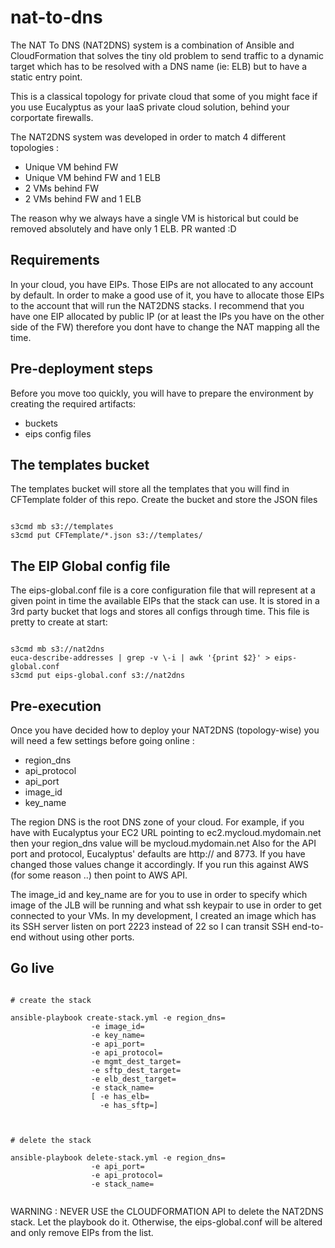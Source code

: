 nat-to-dns
==========

The NAT To DNS (NAT2DNS) system is a combination of Ansible and CloudFormation that solves the tiny old problem to send traffic to a dynamic target which has to be resolved with a DNS name (ie: ELB) but to have a static entry point.

This is a classical topology for private cloud that some of you might face if you use Eucalyptus as your IaaS private cloud solution, behind your corportate firewalls.

The NAT2DNS system was developed in order to match 4 different topologies :
- Unique VM behind FW
- Unique VM behind FW and 1 ELB
- 2 VMs behind FW
- 2 VMs behind FW and 1 ELB

The reason why we always have a single VM is historical but could be removed absolutely and have only 1 ELB. PR wanted :D


Requirements
------------

In your cloud, you have EIPs. Those EIPs are not allocated to any account by default. In order to make a good use of it, you have to allocate those EIPs to the account that will run the NAT2DNS stacks.
I recommend that you have one EIP allocated by public IP (or at least the IPs you have on the other side of the FW) therefore you dont have to change the NAT mapping all the time.


Pre-deployment steps
--------------------

Before you move too quickly, you will have to prepare the environment by creating the required artifacts:
- buckets
- eips config files

The templates bucket
--------------------

The templates bucket will store all the templates that you will find in CFTemplate folder of this repo.
Create the bucket and store the JSON files

```

s3cmd mb s3://templates
s3cmd put CFTemplate/*.json s3://templates/

```

The EIP Global config file
--------------------------

The eips-global.conf file is a core configuration file that will represent at a given point in time the available EIPs that the stack can use. It is stored in a 3rd party bucket that logs and stores all configs through time.
This file is pretty to create at start:

```

s3cmd mb s3://nat2dns
euca-describe-addresses | grep -v \-i | awk '{print $2}' > eips-global.conf
s3cmd put eips-global.conf s3://nat2dns

```

Pre-execution
-------------

Once you have decided how to deploy your NAT2DNS (topology-wise) you will need a few settings before going online :
- region_dns
- api_protocol
- api_port
- image_id
- key_name

The region DNS is the root DNS zone of your cloud. For example, if you have with Eucalyptus your EC2 URL pointing to ec2.mycloud.mydomain.net then your region_dns value will be mycloud.mydomain.net
Also for the API port and protocol, Eucalyptus' defaults are http:// and 8773. If you have changed those values change it accordingly. If you run this against AWS (for some reason ..) then point to AWS API.

The image_id and key_name are for you to use in order to specify which image of the JLB will be running and what ssh keypair to use in order to get connected to your VMs.
In my development, I created an image which has its SSH server listen on port 2223 instead of 22 so I can transit SSH end-to-end without using other ports.


Go live
-------

```

# create the stack

ansible-playbook create-stack.yml -e region_dns=
		 		  -e image_id=
				  -e key_name=
				  -e api_port=
				  -e api_protocol=
				  -e mgmt_dest_target=
				  -e sftp_dest_target=
				  -e elb_dest_target=
				  -e stack_name=
				  [ -e has_elb=
				    -e has_sftp=]


```

```

# delete the stack

ansible-playbook delete-stack.yml -e region_dns=
				  -e api_port=
				  -e api_protocol=
				  -e stack_name=


```

WARNING : NEVER USE the CLOUDFORMATION API to delete the NAT2DNS stack. Let the playbook do it. Otherwise, the eips-global.conf will be altered and only remove EIPs from the list.
